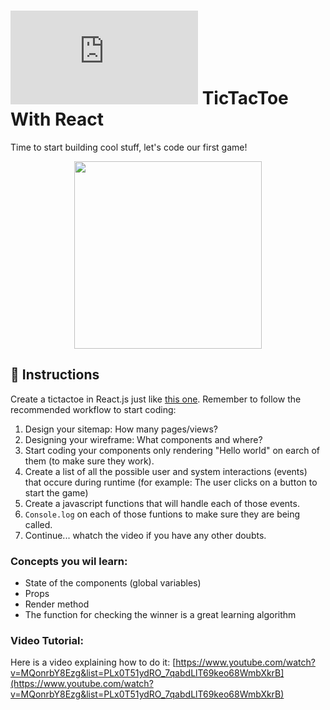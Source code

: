 # ![alt text](https://assets.breatheco.de/apis/img/images.php?blob&random&cat=icon&tags=breathecode,32) TicTacToe With React

Time to start building cool stuff, let's code our first game! 

<p align="center"><img height="300" src="https://github.com/breatheco-de/projects/blob/master/p/javascript/junior/tictactoe-react/preview.gif" /></p>

## 📝 Instructions

Create a tictactoe in React.js just like [this one](https://github.com/breatheco-de/projects/blob/master/p/javascript/junior/tictactoe-react/preview.gif). Remember to follow the recommended workflow to start coding:

1. Design your sitemap: How many pages/views?
2. Designing your wireframe: What components and where?
3. Start coding your components only rendering "Hello world" on earch of them (to make sure they work).
4. Create a list of all the possible user and system interactions (events) that occure during runtime (for example: The user clicks on a button to start the game)
6. Create a javascript functions that will handle each of those events.
7. `Console.log` on each of those funtions to make sure they are being called.
9. Continue... whatch the video if you have any other doubts.

### Concepts you wil learn:

- State of the components (global variables)
- Props
- Render method
- The function for checking the winner is a great learning algorithm

### Video Tutorial:

Here is a video explaining how to do it: [https://www.youtube.com/watch?v=MQonrbY8Ezg&list=PLx0T51ydRO_7qabdLlT69keo68WmbXkrB](https://www.youtube.com/watch?v=MQonrbY8Ezg&list=PLx0T51ydRO_7qabdLlT69keo68WmbXkrB)

